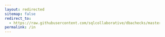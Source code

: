 ```yaml
---
layout: redirected
sitemap: false
redirect_to:
  - https://raw.githubusercontent.com/sqlcollaborative/dbachecks/master/install.ps1
permalink: /in
---
```


